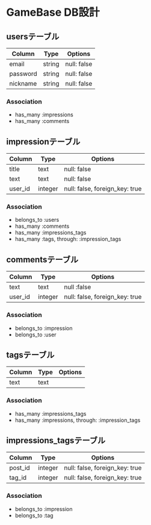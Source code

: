 # GameBase DB設計
## usersテーブル
|Column|Type|Options|
|------|----|-------|
|email|string|null: false|
|password|string|null: false|
|nickname|string|null: false|
### Association
- has_many :impressions
- has_many :comments

## impressionテーブル
|Column|Type|Options|
|------|----|-------|
|title|text|null: false|
|text|text|null: false|
|user_id|integer|null: false, foreign_key: true|
### Association
- belongs_to :users
- has_many :comments
- has_many :impressions_tags
- has_many :tags, through: :impression_tags


## commentsテーブル
|Column|Type|Options|
|------|----|-------|
|text|text|null :false|
|user_id|integer|null: false, foreign_key: true|
### Association
- belongs_to :impression
- belongs_to :user


## tagsテーブル
Column|Type|Options|
|------|----|-------|
|text|text||
### Association
- has_many :impressions_tags
- has_many :impressions, through: :impression_tags


## impressions_tagsテーブル
|Column|Type|Options|
|------|----|-------|
|post_id|integer|null: false, foreign_key: true|
|tag_id|integer|null: false, foreign_key: true|
### Association
- belongs_to :impression
- belongs_to :tag
